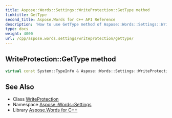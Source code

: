 ```yaml
---
title: Aspose::Words::Settings::WriteProtection::GetType method
linktitle: GetType
second_title: Aspose.Words for C++ API Reference
description: 'How to use GetType method of Aspose::Words::Settings::WriteProtection class in C++.'
type: docs
weight: 4000
url: /cpp/aspose.words.settings/writeprotection/gettype/
---
```

## WriteProtection::GetType method




```cpp
virtual const System::TypeInfo & Aspose::Words::Settings::WriteProtection::GetType() const override
```

## See Also

* Class [WriteProtection](../)
* Namespace [Aspose::Words::Settings](../../)
* Library [Aspose.Words for C++](../../../)
